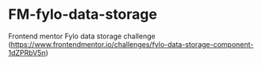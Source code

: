 # FM-fylo-data-storage
Frontend mentor Fylo data storage challenge (https://www.frontendmentor.io/challenges/fylo-data-storage-component-1dZPRbV5n)
